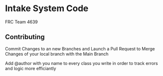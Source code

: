 # Intake System Code

FRC Team 4639

## Contributing 

Commit Changes to an new Branches and Launch a Pull
Request to Merge Changes of your local branch with the
Main Branch

Add @author with you name to every class you write in
order to track errors and logic more efficiantly